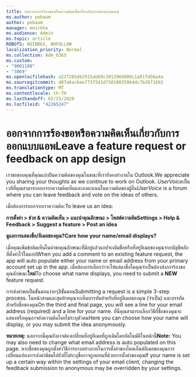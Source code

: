 ```yaml
---
title: ออกจากการร้องขอหรือความคิดเห็นเกี่ยวกับการออกแบบแอพ
ms.author: pebaum
author: pebaum
manager: mnirkhe
ms.audience: Admin
ms.topic: article
ROBOTS: NOINDEX, NOFOLLOW
localization_priority: Normal
ms.collection: Adm_O365
ms.custom:
- "9001108"
- "3069"
ms.openlocfilehash: a23f285d62915ab69c301390d800c1a91fd56a4a
ms.sourcegitcommit: d87a6ac6ee77375d1d750100359b4dc7b2871691
ms.translationtype: MT
ms.contentlocale: th-TH
ms.lasthandoff: 02/25/2020
ms.locfileid: "42265247"
---
```

# <a name="leave-a-feature-request-or-feedback-on-app-design"></a><span data-ttu-id="5f816-102">ออกจากการร้องขอหรือความคิดเห็นเกี่ยวกับการออกแบบแอพ</span><span class="sxs-lookup"><span data-stu-id="5f816-102">Leave a feature request or feedback on app design</span></span>

<span data-ttu-id="5f816-103">เราขอขอบคุณที่คุณแบ่งปันความคิดของคุณในขณะที่เรายังคงทำงานใน Outlook.</span><span class="sxs-lookup"><span data-stu-id="5f816-103">We appreciate you sharing your thoughts as we continue to work on Outlook.</span></span> <span data-ttu-id="5f816-104">*UserVoice*เป็นเวทีที่คุณสามารถออกจากความคิดเห็นและลงคะแนนในความคิดของผู้อื่น</span><span class="sxs-lookup"><span data-stu-id="5f816-104">*UserVoice* is a forum where you can leave feedback and vote on the ideas of others.</span></span>  

<span data-ttu-id="5f816-105">เมื่อต้องการออกจากเราความคิด:</span><span class="sxs-lookup"><span data-stu-id="5f816-105">To leave us an idea:</span></span> 

<span data-ttu-id="5f816-106">**การตั้งค่า > ช่วย & ความคิดเห็น > แนะนำคุณลักษณะ > โพสต์ความคิด**</span><span class="sxs-lookup"><span data-stu-id="5f816-106">**Settings > Help & Feedback > Suggest a feature > Post an idea**</span></span> 

<span data-ttu-id="5f816-107">**ดูแลการแสดงชื่อ/อีเมลของคุณ?**</span><span class="sxs-lookup"><span data-stu-id="5f816-107">**Care how your name/email displays?**</span></span>

<span data-ttu-id="5f816-108">เมื่อคุณเพิ่มข้อคิดเห็นในคำขอคุณลักษณะที่มีอยู่แล้วแอปจะเติมชื่อหรือที่อยู่อีเมลของคุณจากบัญชีหลักที่ตั้งค่าไว้ในแอป</span><span class="sxs-lookup"><span data-stu-id="5f816-108">When you add a comment to an existing feature request, the app will auto populate either your name or email address from your primary account set up in the app.</span></span> <span data-ttu-id="5f816-109">เมื่อต้องการเลือกว่าจะให้แสดงชื่อใดคุณจำเป็นต้องส่งการร้องขอคุณลักษณะ**ใหม่**</span><span class="sxs-lookup"><span data-stu-id="5f816-109">To choose what name displays, you need to submit a **NEW** feature request.</span></span> 

<span data-ttu-id="5f816-110">การส่งคำขอเป็นขั้นตอนง่ายๆ3ขั้นตอน</span><span class="sxs-lookup"><span data-stu-id="5f816-110">Submitting a request is a simple 3-step process.</span></span> <span data-ttu-id="5f816-111">ในหน้าสามและสุดท้ายคุณจะเห็นบรรทัดสำหรับที่อยู่อีเมลของคุณ (จำเป็น) และบรรทัดสำหรับชื่อของคุณ</span><span class="sxs-lookup"><span data-stu-id="5f816-111">On the third and final page, you will see a line for your email address (required) and a line for your name.</span></span> <span data-ttu-id="5f816-112">ที่นี่คุณสามารถเลือกวิธีที่ชื่อของคุณจะแสดงหรือคุณอาจส่งความคิดโดยไม่ระบุตัวตน</span><span class="sxs-lookup"><span data-stu-id="5f816-112">Here you can choose how your name will display, or you may submit the idea anonymously.</span></span> 

<span data-ttu-id="5f816-113">**หมายเหตุ:** นอกจากนี้คุณยังอาจต้องเปลี่ยนที่อยู่อีเมลที่ถูกเติมโดยอัตโนมัติในหน้านี้</span><span class="sxs-lookup"><span data-stu-id="5f816-113">**Note:** You may also need to change what email address is auto populated on this page.</span></span> <span data-ttu-id="5f816-114">หากชื่อของคุณถูกตั้งค่าวิธีการบางอย่างภายในการตั้งค่าของไคลเอ็นต์อีเมลของคุณการเปลี่ยนแปลงการส่งคำติชมไปยังที่ไม่ระบุชื่ออาจถูกแทนที่ด้วยการตั้งค่าของคุณ</span><span class="sxs-lookup"><span data-stu-id="5f816-114">If your name is set up a certain way within the settings of your email client, changing the feedback submission to anonymous may be overridden by your settings.</span></span> 
